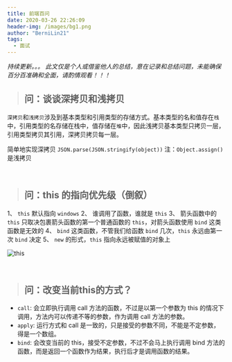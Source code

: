 ```yaml
---
title: 前端百问
date: 2020-03-26 22:26:09
header-img: /images/bg1.png
author: "BerniLin21"
tags:
  - 面试
---
```

*持续更新。。。*
*此文仅是个人或借鉴他人的总结，意在记录和总结问题，未能确保百分百准确和全面，请酌情观看！！！*

> ## 问：谈谈深拷贝和浅拷贝

`深拷贝`和`浅拷贝`涉及到基本类型和引用类型的存储方式。基本类型的名和值存在`栈`中，引用类型的名存储在栈中，值存储在`堆`中，因此浅拷贝基本类型只拷贝一层，引用类型拷贝其引用，深拷贝拷贝每一层。

简单地实现深拷贝 `JSON.parse(JSON.stringify(object))`
注：`Object.assign()` 是浅拷贝

<br/>


> ## 问：this 的指向优先级（倒叙）

1、 `this` 默认指向 `windows`
2、 谁调用了函数，谁就是 `this`
3、 箭头函数中的 `this` 只取决包裹箭头函数的第一个普通函数的 `this`，对箭头函数使用 `bind` 这类函数是无效的
4、 `bind` 这类函数，不管我们给函数 `bind` 几次，`this` 永远由第一次 `bind` 决定
5、 `new` 的形式，`this` 指向永远被赋值的对象上

![this](/images/this.png)


<br/>


> ## 问：改变当前this的方式？

 - `call`: 会立即执行调用 call 方法的函数，不过是以第一个参数为 this 的情况下调用，方法内可以传递不等的参数，作为调用 call 方法的参数。
 - `apply`: 运行方式和 call 是一致的，只是接受的参数不同，不能是不定参数，得是一个数组。
 - `bind`: 会改变当前的 this，接受不定参数，不过不会马上执行调用 bind 方法的函数，而是返回一个函数作为结果，执行后才是调用函数的结果。
